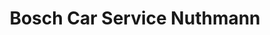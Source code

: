 ---
title: "Bosch Car Service Nuthmann"
url: /gommern/bosch-car-service-nuthmann/
shop: Autowerkstatt
---